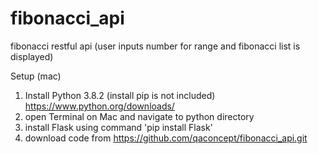 # fibonacci_api
fibonacci restful api (user inputs number for range and fibonacci list is displayed)

Setup (mac)
1. Install Python 3.8.2 (install pip is not included) https://www.python.org/downloads/
2. open Terminal on Mac and navigate to python directory
3. install Flask using command 'pip install Flask'
4. download code from https://github.com/qaconcept/fibonacci_api.git
